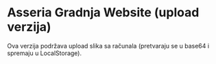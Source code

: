 # Asseria Gradnja Website (upload verzija)

Ova verzija podržava upload slika sa računala (pretvaraju se u base64 i spremaju u LocalStorage).
